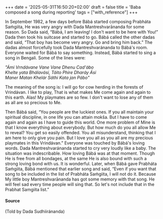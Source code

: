 +++
date = '2025-05-31T16:50:20+02:00'
draft = false
title = 'Baba composed a song during reporting'
tags = ["with_reference"]
+++

In September 1982, a few days before Bábá started composing Prabháta Saḿgiita, He was very angry with Dada Mantreshvarānanda for some reason. So Dada said, “Bábá, I am leaving! I don't want to be here with You!” Dada then took his suitcase and started to go.
Bábá called the other dadas and said, “That boy has become very angry. Go and bring him back.”
The dadas almost forcefully took Dada Mantreshvaránanda to Bábá's room. Everyone waited for Bábá to say something. Instead, Bábá started to sing a song in Bengali. Some of the lines were:

*"Ámi Vrndávane Vane Vane Dhenu Cad'ábo*  
*Khelte yata Bhálavási, Táito Phire Dharáy Ási*  
*Maner Matan Khelár Sáthi Kata jan Pábo"*  

The meaning of the song is: 
I will go for cow herding in the forests of Vrindávan. I like to play, That is what makes Me come again and again to this earth. Alas! My playmates are so few. I don't want to lose any of them as all are so precious to Me.

Then Bábá said, “You people are the luckiest ones. If you all maintain your spiritual discipline, in one life you can attain mokša. But I have to come again and again as I have to guide this world. One more problem of Mine is that I know everything about everybody. But how much do you all allow Me to reveal? You get so easily offended. You all misunderstand, thinking that I am here to only give you pain. But I love you all as you all are my precious playmates in this Vrindávan.”
Everyone was touched by Bábá's loving words. Dada Mantreshvaránanda started to cry very loudly like a baby. The situation was indescribable. How loving Bábá was at that moment. Though He is free from all bondages, at the same He is also bound with such a strong loving bond with us. It is wonderful.
Later, when Bábá gave Prabháta Saḿgiita, Bábá mentioned that earlier song and said, “Even if you want that song to be included in the list of Prabháta Saḿgiita, I will not do it. Because My little boy Mantreshvarānanda has got some memory with that song. He will feel sad every time people will sing that. So let's not include that in the Prabhat Samgiita list.”

#### Source
(Told by Dada Sudhiiránanda)